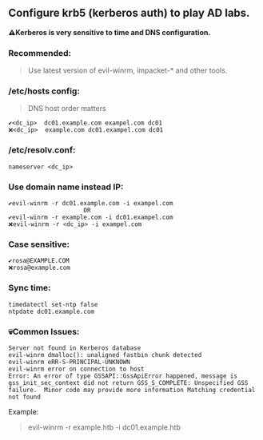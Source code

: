 ## Configure krb5 (kerberos auth) to play AD labs.

  **⚠️Kerberos is very sensitive to time and DNS configuration.**


### Recommended:
  > Use latest version of evil-winrm, impacket-* and other tools.


### /etc/hosts config:
  > DNS host order matters

    ✔️<dc_ip>  dc01.example.com exampel.com dc01
    ❌<dc_ip>  example.com dc01.exampel.com dc01

### /etc/resolv.conf:
    nameserver <dc_ip>

### Use domain name instead IP:
    ✔️evil-winrm -r dc01.example.com -i exampel.com
                         OR
    ✔️evil-winrm -r example.com -i dc01.exampel.com
    ❌evil-winrm -r <dc_ip> -i exampel.com
    
### Case sensitive:
    ✔️rosa@EXAMPLE.COM
    ❌rosa@example.com

### Sync time:
    timedatectl set-ntp false
    ntpdate dc01.example.com

### 💀Common Issues:
    Server not found in Kerberos database
    evil-winrm dmalloc(): unaligned fastbin chunk detected
    evil-winrm eRR-S-PRINCIPAL-UNKNOWN
    evil-winrm error on connection to host
    Error: An error of type GSSAPI::GssApiError happened, message is gss_init_sec_context did not return GSS_S_COMPLETE: Unspecified GSS failure.  Minor code may provide more information Matching credential not found

Example:
> evil-winrm -r example.htb -i dc01.example.htb
